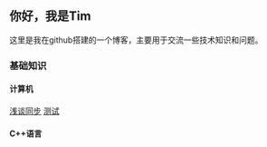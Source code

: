 ## 你好，我是Tim
这里是我在github搭建的一个博客，主要用于交流一些技术知识和问题。

### 基础知识

#### 计算机
[浅谈同步](./基础知识/计算机/浅谈同步)
[测试](tmplet.md)

#### C++语言